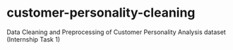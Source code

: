 # customer-personality-cleaning
Data Cleaning and Preprocessing of Customer Personality Analysis dataset (Internship Task 1)
